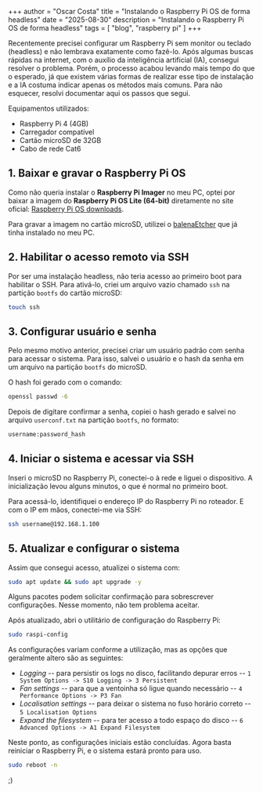 +++
author = "Oscar Costa"
title = "Instalando o Raspberry Pi OS de forma headless"
date = "2025-08-30"
description = "Instalando o Raspberry Pi OS de forma headless"
tags = [
    "blog", "raspberry pi"
]
+++

Recentemente precisei configurar um Raspberry Pi sem monitor ou teclado (headless) e não lembrava exatamente como fazê-lo. Após algumas buscas rápidas na internet, com o auxílio da inteligência artificial (IA), consegui resolver o problema. Porém, o processo acabou levando mais tempo do que o esperado, já que existem várias formas de realizar esse tipo de instalação e a IA costuma indicar apenas os métodos mais comuns. Para não esquecer, resolvi documentar aqui os passos que segui.

Equipamentos utilizados:

- Raspberry Pi 4 (4GB)
- Carregador compatível
- Cartão microSD de 32GB
- Cabo de rede Cat6

## 1. Baixar e gravar o Raspberry Pi OS

Como não queria instalar o **Raspberry Pi Imager** no meu PC, optei por baixar a imagem do **Raspberry Pi OS Lite (64-bit)** diretamente no site oficial: [Raspberry Pi OS downloads](https://www.raspberrypi.com/software/operating-systems/).

Para gravar a imagem no cartão microSD, utilizei o [balenaEtcher](https://etcher.balena.io/) que já tinha instalado no meu PC.

## 2. Habilitar o acesso remoto via SSH

Por ser uma instalação headless, não teria acesso ao primeiro boot para habilitar o SSH. Para ativá-lo, criei um arquivo vazio chamado `ssh` na partição `bootfs` do cartão microSD:

```bash
touch ssh
```

## 3. Configurar usuário e senha

Pelo mesmo motivo anterior, precisei criar um usuário padrão com senha para acessar o sistema. Para isso, salvei o usuário e o hash da senha em um arquivo na partição `bootfs` do microSD.

O hash foi gerado com o comando:

```bash
openssl passwd -6
```

Depois de digitare confirmar a senha, copiei o hash gerado e salvei no arquivo `userconf.txt` na partição `bootfs`, no formato:

```bash
username:password_hash
``` 

## 4. Iniciar o sistema e acessar via SSH

Inseri o microSD no Raspberry Pi, conectei-o à rede e liguei o dispositivo. A inicialização levou alguns minutos, o que é normal no primeiro boot.

Para acessá-lo, identifiquei o endereço IP do Raspberry Pi no roteador. E com o IP em mãos, conectei-me via SSH:

```bash
ssh username@192.168.1.100
``` 

## 5. Atualizar e configurar o sistema

Assim que consegui acesso, atualizei o sistema com:

```bash
sudo apt update && sudo apt upgrade -y
```

Alguns pacotes podem solicitar confirmação para sobrescrever configurações. Nesse momento, não tem problema aceitar.

Após atualizado, abri o utilitário de configuração do Raspberry Pi:

```bash
sudo raspi-config
``` 

As configurações variam conforme a utilização, mas as opções que geralmente altero são as seguintes:

- *Logging* -- para persistir os logs no disco, facilitando depurar erros -- `1 System Options -> S10 Logging -> 3 Persistent`
- *Fan settings* -- para que a ventoinha só ligue quando necessário -- `4 Performance Options -> P3 Fan`
- *Localisation settings* -- para deixar o sistema no fuso horário correto -- `5 Localisation Options`
- *Expand the filesystem* -- para ter acesso a todo espaço do disco -- `6 Advanced Options -> A1 Expand Filesystem`

Neste ponto, as configurações iniciais estão concluídas. Agora basta reiniciar o Raspberry Pi, e o sistema estará pronto para uso.

``` bash
sudo reboot -n
``` 

;)